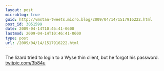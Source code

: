 ```yaml
---
layout: post
microblog: true
guid: http://vmstan-tweets.micro.blog/2009/04/14/1517916222.html
post_id: 3051599
date: 2009-04-14T10:46:41-0600
lastmod: 2009-04-14T10:46:41-0600
type: post
url: /2009/04/14/1517916222.html
---
```

The lizard tried to login to a Wyse thin client, but he forgot his password.  [twitpic.com/3b84u](http://twitpic.com/3b84u)
